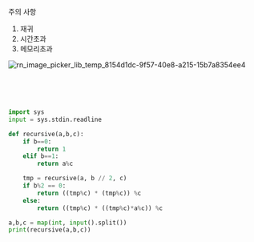 주의 사항
1. 재귀
2. 시간초과
3. 메모리초과

![rn_image_picker_lib_temp_8154d1dc-9f57-40e8-a215-15b7a8354ee4](https://github.com/jiyeonnnny/AlgorithmStudy/assets/139419091/e659636b-052f-47cf-94fa-78ad38154838)

<br>
<br>
<br>


```py
import sys
input = sys.stdin.readline

def recursive(a,b,c):
    if b==0:
        return 1
    elif b==1:
        return a%c

    tmp = recursive(a, b // 2, c)
    if b%2 == 0:
        return ((tmp%c) * (tmp%c)) %c
    else:
        return ((tmp%c) * ((tmp%c)*a%c)) %c

a,b,c = map(int, input().split())
print(recursive(a,b,c))
```
